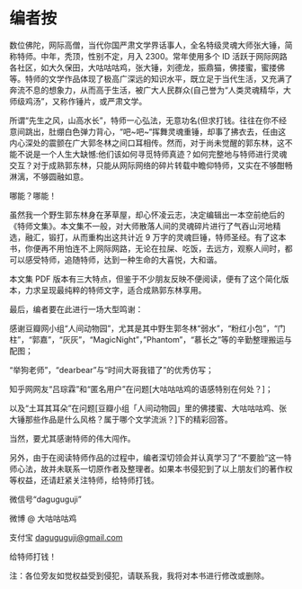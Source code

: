 # 编者按

数位佛陀，网际高僧，当代你国严肃文学界话事人，全名特级灵魂大师张大锤，简称特师。中年，秃顶，性别不定，月入 2300。常年使用多个 ID 活跃于网际网路各社区，如大久保田，大咕咕咕鸡，张大锤，刘德龙，振鼎猫，佛搂蜜，蜜搂佛等。特师的文学作品体现了极高广深远的知识水平，既立足于当代生活，又充满了奔流不息的想象力，从而高于生活，被广大人民群众\(自己誉为“人类灵魂精华，大师级鸡汤”，又称作锤片，或严肃文学。

所谓“先生之风，山高水长”，特师一心弘法，无意功名\(但求打钱。往往在你不经意间跳出，肚绷白色弹力背心，“吧~吧~“挥舞灵魂重锤，却事了拂衣去，任由这内心深处的震颤在广大郭冬林之间口耳相传。然而，对于尚未觉醒的郭东林，这不能不说是一个人生大缺憾:他们该如何寻觅特师真迹？如何完整地与特师进行灵魂交互？对于成熟郭东林，只能从网际网络的碎片转载中瞻仰特师，又实在不够酣畅淋漓，不够圆融如意。

哪能？哪能！

虽然我一个野生郭东林身在茅草屋，却心怀凌云志，决定编辑出一本空前绝后的《特师文集》。本文集不一般，对大师散落人间的灵魂碎片进行了气吞山河地精选，融汇，锻打，从而重构出这共计近 9 万字的灵魂巨锤，特师圣经。有了这本书，你便再不用怕连不上网际网路，无论在拉屎、吃饭，去远方，观察人间时，都可以感受特师，追随特师，达到一种生命的大喜悦，大和谐。

本文集 PDF 版本有三大特点，但鉴于不少朋友反映不便阅读，便有了这个简化版本，力求呈现最纯粹的特师文字，适合成熟郭东林享用。

最后，编者要在此进行一场大型鸣谢：

感谢豆瓣网小组“人间动物园”，尤其是其中野生郭冬林“弱水”，“粉红小包”，“门柱”，“郭嘉”，“灰灰”，“MagicNight”，”Phantom”，“慕长之”等的辛勤整理搬运与配图；

“举狗老师”，“dearbear”与“时间大哥我错了”的优秀仿写；

知乎网网友“吕琮霖”和“匿名用户”在问题\[大咕咕咕鸡的语感特别在何处？\]；

以及“土耳其耳朵”在问题\[豆瓣小组「人间动物园」里的佛搂蜜、大咕咕咕鸡、张大锤那些作品是什么风格？属于哪个文学流派？\]下的精彩回答。

当然，要尤其感谢特师的伟大闯作。

另外，由于在阅读特师作品的过程中，编者深切领会并认真学习了“不要脸”这一特师心法，故并未联系一切原作者及整理者。如果本书侵犯到了以上朋友们的著作权等权益，还请赶紧关注特师，给特师打钱。

微信号“daguguguji”

微博 @ 大咕咕咕鸡

支付宝 daguguguji@gmail.com

给特师打钱！

注：各位旁友如觉权益受到侵犯，请联系我，我将对本书进行修改或删除。

